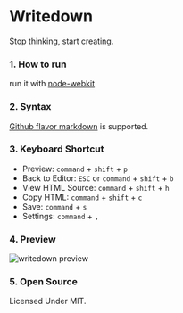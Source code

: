 # Writedown

Stop thinking, start creating.

### 1. How to run

run it with [node-webkit](https://github.com/rogerwang/node-webkit)

### 2. Syntax

[Github flavor markdown](http://github.github.com/github-flavored-markdown/) is supported.

### 3. Keyboard Shortcut

- Preview: `command` + `shift` + `p`
- Back to Editor: `ESC` or `command` + `shift` + `b`
- View HTML Source: `command` + `shift` + `h`
- Copy HTML: `command` + `shift` + `c`
- Save: `command` + `s`
- Settings: `command` + `,`

### 4. Preview

![writedown preview](http://dribbble.s3.amazonaws.com/users/9545/screenshots/1013357/_____2013-04-04___1.18.39.png)

### 5. Open Source

Licensed Under MIT.
